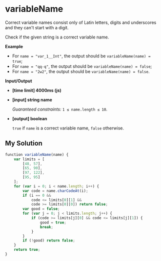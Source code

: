 # variableName
﻿Correct variable names consist only of Latin letters, digits and underscores and they can't start with a digit.

Check if the given string is a correct variable name.

**Example**

*   For `name = "var_1__Int"`, the output should be
    `variableName(name) = true`;
*   For `name = "qq-q"`, the output should be
    `variableName(name) = false`;
*   For `name = "2w2"`, the output should be
    `variableName(name) = false`.

**Input/Output**

*   **[time limit] 4000ms (js)**

*   **[input] string name**

    _Guaranteed constraints:_
    `1 ≤ name.length ≤ 10`.

*   **[output] boolean**

    `true` if `name` is a correct variable name, `false` otherwise.


## My Solution
```javascript
﻿function variableName(name) {
    var limits = [
        [48, 57],
        [65, 90],
        [97, 122],
        [95, 95]
    ];
    for (var i = 0; i < name.length; i++) {
        var code = name.charCodeAt(i);
        if (i == 0 &&
            code <= limits[0][1] &&
            code >= limits[0][0]) return false;
        var good = false; 
        for (var j = 0; j < limits.length; j++) {
            if (code >= limits[j][0] && code <= limits[j][1]) {
                good = true;
                break;
            }
        }
        if (!good) return false;
    }
    return true;
}
​
```
